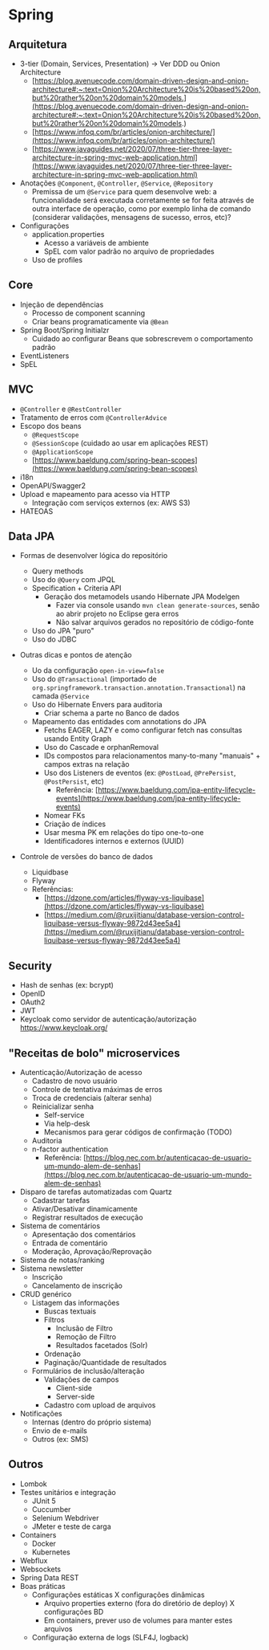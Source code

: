 # Spring

## Arquitetura
* 3-tier (Domain, Services, Presentation) -> Ver DDD ou Onion Architecture
    * [https://blog.avenuecode.com/domain-driven-design-and-onion-architecture#:~:text=Onion%20Architecture%20is%20based%20on,but%20rather%20on%20domain%20models.](https://blog.avenuecode.com/domain-driven-design-and-onion-architecture#:~:text=Onion%20Architecture%20is%20based%20on,but%20rather%20on%20domain%20models.)
    * [https://www.infoq.com/br/articles/onion-architecture/](https://www.infoq.com/br/articles/onion-architecture/)
    * [https://www.javaguides.net/2020/07/three-tier-three-layer-architecture-in-spring-mvc-web-application.html](https://www.javaguides.net/2020/07/three-tier-three-layer-architecture-in-spring-mvc-web-application.html)
* Anotações `@Component`, `@Controller`, `@Service`, `@Repository`
    * Premissa de um `@Service` para quem desenvolve web: a funcionalidade será executada corretamente se for feita através de outra interface de operação, como por exemplo linha de comando (considerar validações, mensagens de sucesso, erros, etc)?
* Configurações
    * application.properties
        * Acesso a variáveis de ambiente
        * SpEL com valor padrão no arquivo de propriedades
    * Uso de profiles

## Core
* Injeção de dependências
    * Processo de component scanning
    * Criar beans programaticamente via `@Bean`
* Spring Boot/Spring Initialzr
    * Cuidado ao configurar Beans que sobrescrevem o comportamento padrão
* EventListeners
* SpEL

## MVC
* `@Controller` e `@RestController`
* Tratamento de erros com `@ControllerAdvice`
* Escopo dos beans
    * `@RequestScope`
    * `@SessionScope` (cuidado ao usar em aplicações REST)
    * `@ApplicationScope`
    * [https://www.baeldung.com/spring-bean-scopes](https://www.baeldung.com/spring-bean-scopes)
* i18n
* OpenAPI/Swagger2
* Upload e mapeamento para acesso via HTTP
    * Integração com serviços externos (ex: AWS S3)
* HATEOAS

## Data JPA
* Formas de desenvolver lógica do repositório
    * Query methods
    * Uso do `@Query` com JPQL
    * Specification ​+ Criteria API
        * Geração dos metamodels usando Hibernate JPA Modelgen
            * Fazer via console usando `mvn clean generate-sources`, senão ao abrir projeto no Eclipse gera erros
            * Não salvar arquivos gerados no repositório de código-fonte
    * Uso do JPA "puro"
    * Uso do JDBC

* Outras dicas e pontos de atenção
    * Uo da configuração `open-in-view=false`
    * Uso do `@Transactional` (importado de `org.springframework.transaction.annotation.Transactional`) na camada `@Service`
    * Uso do Hibernate Envers para auditoria
        * Criar schema a parte no Banco de dados
    * Mapeamento das entidades com annotations do JPA
        * Fetchs EAGER, LAZY e como configurar fetch nas consultas usando Entity Graph
        * Uso do Cascade e orphanRemoval
        * IDs compostos para relacionamentos many-to-many "manuais" + campos extras na relação
        * Uso dos Listeners de eventos (ex: `@PostLoad`, `@PrePersist`, `@PostPersist`, etc)
            * Referência: [https://www.baeldung.com/jpa-entity-lifecycle-events](https://www.baeldung.com/jpa-entity-lifecycle-events)
        * Nomear FKs
        * Criação de índices
        * Usar mesma PK em relações do tipo one-to-one
        * Identificadores internos e externos (UUID)

* Controle de versões do banco de dados
    * Liquidbase
    * Flyway
    * Referências:
        * [https://dzone.com/articles/flyway-vs-liquibase](https://dzone.com/articles/flyway-vs-liquibase)
        * [https://medium.com/@ruxijitianu/database-version-control-liquibase-versus-flyway-9872d43ee5a4](https://medium.com/@ruxijitianu/database-version-control-liquibase-versus-flyway-9872d43ee5a4)
        
## Security
* Hash de senhas (ex: bcrypt)
* OpenID
* OAuth2
* JWT
* Keycloak como servidor de autenticação/autorização https://www.keycloak.org/

## "Receitas de bolo" microservices
* Autenticação/Autorização de acesso
    * Cadastro de novo usuário
    * Controle de tentativa máximas de erros
    * Troca de credenciais (alterar senha)
    * Reinicializar senha
        * Self-service
        * Via help-desk
        * Mecanismos para gerar códigos de confirmação (TODO)
    * Auditoria
    * n-factor authentication
        * Referência: [https://blog.nec.com.br/autenticacao-de-usuario-um-mundo-alem-de-senhas](https://blog.nec.com.br/autenticacao-de-usuario-um-mundo-alem-de-senhas)
* Disparo de tarefas automatizadas com Quartz
    * Cadastrar tarefas
    * Ativar/Desativar dinamicamente
    * Registrar resultados de execução
* Sistema de comentários
    * Apresentação dos comentários
    * Entrada de comentário
    * Moderação, Aprovação/Reprovação
* Sistema de notas/ranking
* Sistema newsletter
    * Inscrição
    * Cancelamento de inscrição
* CRUD genérico
    * Listagem das informações
        * Buscas textuais
        * Filtros
            * Inclusão de Filtro
            * Remoção de Filtro
            * Resultados facetados (Solr)
        * Ordenação
        * Paginação/Quantidade de resultados
    * Formulários de inclusão/alteração
        * Validações de campos
            * Client-side
            * Server-side
        * Cadastro com upload de arquivos
* Notificações
    * Internas (dentro do próprio sistema)
    * Envio de e-mails
    * Outros (ex: SMS)

## Outros
* Lombok
* Testes unitários e integração
    * JUnit 5
    * Cuccumber
    * Selenium Webdriver
    * JMeter e teste de carga
* Containers
    * Docker
    * Kubernetes
* Webflux
* Websockets
* Spring Data REST
* Boas práticas
    * Configurações estáticas X configurações dinâmicas
        * Arquivo properties externo (fora do diretório de deploy) X configurações BD
        * Em containers, prever uso de volumes para manter estes arquivos
    * Configuração externa de logs (SLF4J, logback)
